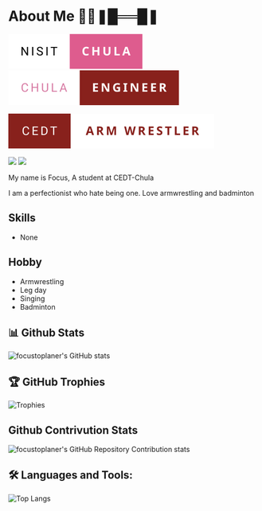 # About Me 💪🦵❚█══█❚ 

[![forthebadge](https://github.com/CEDT-Chula/For-The-Cedt-Badge/blob/main/badges/nisit-chula.svg)](https://github.com/CEDT-Chula/For-The-Cedt-Badge/tree/main/badges)
[![forthebadge](https://github.com/CEDT-Chula/For-The-Cedt-Badge/blob/main/badges/chula-engineer.svg)](https://github.com/CEDT-Chula/For-The-Cedt-Badge/tree/main/badges)

[![forthebadge](https://github.com/CEDT-Chula/For-The-Cedt-Badge/blob/main/badges/cedt-arm-wrestler.svg)](https://github.com/CEDT-Chula/For-The-Cedt-Badge/tree/main/badges)

<a href="https://media1.tenor.com"><img src="https://media1.tenor.com/m/ytbz1Epg7Q8AAAAC/predator-arnold.gif" height="300px"></a>
<a href="https://media1.tenor.com"><img src="https://media1.tenor.com/m/HIXccOOAwXoAAAAd/badminton-sports.gif" height="300px"></a>

My name is Focus, A student at CEDT-Chula

I am a perfectionist who hate being one. Love armwrestling and badminton

## Skills
- None

## Hobby
- Armwrestling
- Leg day
- Singing
- Badminton

## 📊 Github Stats

![focustoplaner's GitHub stats](https://github-readme-stats.vercel.app/api?username=focustoplaner&show_icons=true&theme=radical)

## 🏆 GitHub Trophies

![Trophies](https://github-profile-trophy.vercel.app/?username=focustoplaner)

## Github Contrivution Stats
![focustoplaner's GitHub Repository Contribution stats](https://github-contributor-stats.vercel.app/api?username=focustoplaner)

## 🛠️ Languages and Tools:

![Top Langs](https://github-readme-stats.vercel.app/api/top-langs/?username=focustoplaner&layout=compact&theme=radical)

